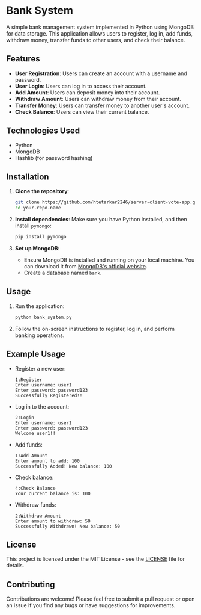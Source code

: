 # Bank System

A simple bank management system implemented in Python using MongoDB for data storage. This application allows users to register, log in, add funds, withdraw money, transfer funds to other users, and check their balance.

## Features

- **User Registration**: Users can create an account with a username and password.
- **User Login**: Users can log in to access their account.
- **Add Amount**: Users can deposit money into their account.
- **Withdraw Amount**: Users can withdraw money from their account.
- **Transfer Money**: Users can transfer money to another user's account.
- **Check Balance**: Users can view their current balance.

## Technologies Used

- Python
- MongoDB
- Hashlib (for password hashing)

## Installation

1. **Clone the repository**:
    ```bash
    git clone https://github.com/htetarkar2246/server-client-vote-app.git
    cd your-repo-name
    ```

2. **Install dependencies**:
    Make sure you have Python installed, and then install `pymongo`:
    ```bash
    pip install pymongo
    ```

3. **Set up MongoDB**:
    - Ensure MongoDB is installed and running on your local machine. You can download it from [MongoDB's official website](https://www.mongodb.com/try/download/community).
    - Create a database named `bank`.

## Usage

1. Run the application:
    ```bash
    python bank_system.py
    ```

2. Follow the on-screen instructions to register, log in, and perform banking operations.

## Example Usage

- Register a new user:
    ```
    1:Register
    Enter username: user1
    Enter password: password123
    Successfully Registered!!
    ```

- Log in to the account:
    ```
    2:Login
    Enter username: user1
    Enter password: password123
    Welcome user1!!
    ```

- Add funds:
    ```
    1:Add Amount
    Enter amount to add: 100
    Successfully Added! New balance: 100
    ```

- Check balance:
    ```
    4:Check Balance
    Your current balance is: 100
    ```

- Withdraw funds:
    ```
    2:Withdraw Amount
    Enter amount to withdraw: 50
    Successfully Withdrawn! New balance: 50
    ```

## License

This project is licensed under the MIT License - see the [LICENSE](LICENSE) file for details.

## Contributing

Contributions are welcome! Please feel free to submit a pull request or open an issue if you find any bugs or have suggestions for improvements.
